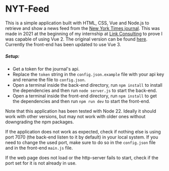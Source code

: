 # NYT-Feed
This is a simple application built with HTML, CSS, Vue and Node.js to retrieve and show a news feed from the [New York Times journal](https://www.nytimes.com/). This was made in 2021 at the beginning of my internship at [Link Consulting](https://linkconsulting.com/) to prove I was capable of using Vue 2. The original version can be found [here](https://github.com/Jorge-L-F/NYT-Feed/tree/original). Currently the front-end has been updated to use Vue 3.

##### Setup:
- Get a token for the journal's api.
- Replace the `token` string in the `config.json.example` file with your api key and rename the file to `config.json`.
- Open a terminal inside the back-end directory, run `npm install` to install the dependencies and then run `node server.js` to start the back-end.
- Open a terminal inside the front-end directory, run `npm install` to get the dependencies and then run `npm run dev` to start the front-end.

Note that this application has been tested with Node 22. Ideally it should work with other versions, but may not work with older ones without downgrading the npm packages.

If the application does not work as expected, check if nothing else is using port 7070 (the back-end listen to it by default) in your local system. If you need to change the used port, make sure to do so in the `config.json` file and in the front-end `main.js` file.

If the web page does not load or the http-server fails to start, check if the port set for it is not already in use.